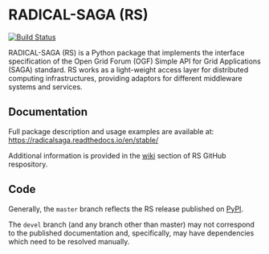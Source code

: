 # RADICAL-SAGA (RS)

[![Build Status](https://travis-ci.org/radical-cybertools/radical.saga.svg?branch=devel)](https://travis-ci.org/radical-cybertools/radical.saga)

RADICAL-SAGA (RS) is a Python package that implements the interface
specification of the Open Grid Forum (OGF) Simple API for Grid Applications
(SAGA) standard. RS works as a light-weight access layer for distributed
computing infrastructures, providing adaptors for different middleware 
systems and services.

## Documentation

Full package description and usage examples are available at:  
https://radicalsaga.readthedocs.io/en/stable/

Additional information is provided in the
[wiki](https://github.com/radical-cybertools/radical.saga/wiki) section of RS
GitHub respository.

## Code

Generally, the `master` branch reflects the RS release published on
[PyPI](https://pypi.org/project/radical.saga/).

The `devel` branch (and any branch other than master) may not correspond to the
published documentation and, specifically, may have dependencies which need to
be resolved manually.
